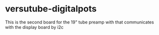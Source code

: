 # versutube-digitalpots
This is the second board for the 19" tube preamp with that communicates with the display board by i2c
